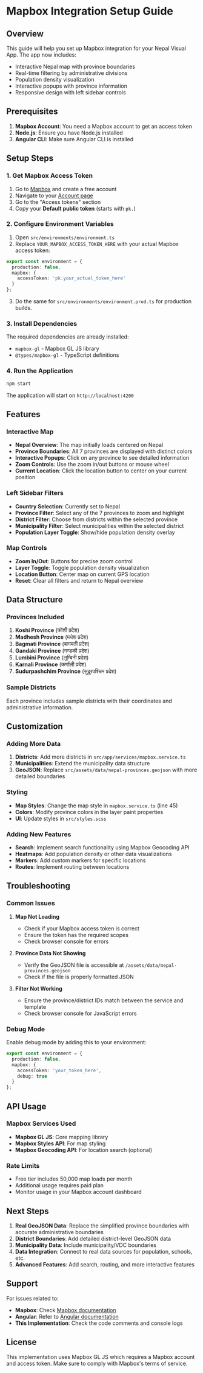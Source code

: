 # Mapbox Integration Setup Guide

## Overview
This guide will help you set up Mapbox integration for your Nepal Visual App. The app now includes:

- Interactive Nepal map with province boundaries
- Real-time filtering by administrative divisions
- Population density visualization
- Interactive popups with province information
- Responsive design with left sidebar controls

## Prerequisites

1. **Mapbox Account**: You need a Mapbox account to get an access token
2. **Node.js**: Ensure you have Node.js installed
3. **Angular CLI**: Make sure Angular CLI is installed

## Setup Steps

### 1. Get Mapbox Access Token

1. Go to [Mapbox](https://www.mapbox.com/) and create a free account
2. Navigate to your [Account page](https://account.mapbox.com/)
3. Go to the "Access tokens" section
4. Copy your **Default public token** (starts with `pk.`)

### 2. Configure Environment Variables

1. Open `src/environments/environment.ts`
2. Replace `YOUR_MAPBOX_ACCESS_TOKEN_HERE` with your actual Mapbox access token:

```typescript
export const environment = {
  production: false,
  mapbox: {
    accessToken: 'pk.your_actual_token_here'
  }
};
```

3. Do the same for `src/environments/environment.prod.ts` for production builds.

### 3. Install Dependencies

The required dependencies are already installed:
- `mapbox-gl` - Mapbox GL JS library
- `@types/mapbox-gl` - TypeScript definitions

### 4. Run the Application

```bash
npm start
```

The application will start on `http://localhost:4200`

## Features

### Interactive Map
- **Nepal Overview**: The map initially loads centered on Nepal
- **Province Boundaries**: All 7 provinces are displayed with distinct colors
- **Interactive Popups**: Click on any province to see detailed information
- **Zoom Controls**: Use the zoom in/out buttons or mouse wheel
- **Current Location**: Click the location button to center on your current position

### Left Sidebar Filters
- **Country Selection**: Currently set to Nepal
- **Province Filter**: Select any of the 7 provinces to zoom and highlight
- **District Filter**: Choose from districts within the selected province
- **Municipality Filter**: Select municipalities within the selected district
- **Population Layer Toggle**: Show/hide population density overlay

### Map Controls
- **Zoom In/Out**: Buttons for precise zoom control
- **Layer Toggle**: Toggle population density visualization
- **Location Button**: Center map on current GPS location
- **Reset**: Clear all filters and return to Nepal overview

## Data Structure

### Provinces Included
1. **Koshi Province** (कोशी प्रदेश)
2. **Madhesh Province** (मधेश प्रदेश)
3. **Bagmati Province** (बागमती प्रदेश)
4. **Gandaki Province** (गण्डकी प्रदेश)
5. **Lumbini Province** (लुम्बिनी प्रदेश)
6. **Karnali Province** (कर्णाली प्रदेश)
7. **Sudurpashchim Province** (सुदूरपश्चिम प्रदेश)

### Sample Districts
Each province includes sample districts with their coordinates and administrative information.

## Customization

### Adding More Data
1. **Districts**: Add more districts in `src/app/services/mapbox.service.ts`
2. **Municipalities**: Extend the municipality data structure
3. **GeoJSON**: Replace `src/assets/data/nepal-provinces.geojson` with more detailed boundaries

### Styling
- **Map Styles**: Change the map style in `mapbox.service.ts` (line 45)
- **Colors**: Modify province colors in the layer paint properties
- **UI**: Update styles in `src/styles.scss`

### Adding New Features
- **Search**: Implement search functionality using Mapbox Geocoding API
- **Heatmaps**: Add population density or other data visualizations
- **Markers**: Add custom markers for specific locations
- **Routes**: Implement routing between locations

## Troubleshooting

### Common Issues

1. **Map Not Loading**
   - Check if your Mapbox access token is correct
   - Ensure the token has the required scopes
   - Check browser console for errors

2. **Province Data Not Showing**
   - Verify the GeoJSON file is accessible at `/assets/data/nepal-provinces.geojson`
   - Check if the file is properly formatted JSON

3. **Filter Not Working**
   - Ensure the province/district IDs match between the service and template
   - Check browser console for JavaScript errors

### Debug Mode
Enable debug mode by adding this to your environment:
```typescript
export const environment = {
  production: false,
  mapbox: {
    accessToken: 'your_token_here',
    debug: true
  }
};
```

## API Usage

### Mapbox Services Used
- **Mapbox GL JS**: Core mapping library
- **Mapbox Styles API**: For map styling
- **Mapbox Geocoding API**: For location search (optional)

### Rate Limits
- Free tier includes 50,000 map loads per month
- Additional usage requires paid plan
- Monitor usage in your Mapbox account dashboard

## Next Steps

1. **Real GeoJSON Data**: Replace the simplified province boundaries with accurate administrative boundaries
2. **District Boundaries**: Add detailed district-level GeoJSON data
3. **Municipality Data**: Include municipality/VDC boundaries
4. **Data Integration**: Connect to real data sources for population, schools, etc.
5. **Advanced Features**: Add search, routing, and more interactive features

## Support

For issues related to:
- **Mapbox**: Check [Mapbox documentation](https://docs.mapbox.com/)
- **Angular**: Refer to [Angular documentation](https://angular.io/docs)
- **This Implementation**: Check the code comments and console logs

## License

This implementation uses Mapbox GL JS which requires a Mapbox account and access token. Make sure to comply with Mapbox's terms of service.
